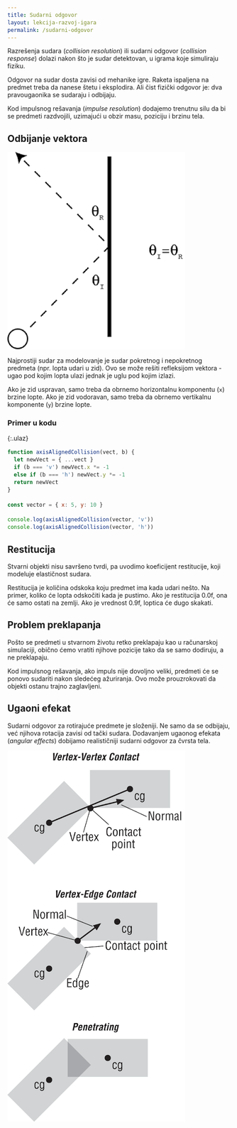 ```yaml
---
title: Sudarni odgovor
layout: lekcija-razvoj-igara
permalink: /sudarni-odgovor
---
```


Razrešenja sudara (*collision resolution*) ili sudarni odgovor (*collision response*) dolazi nakon što je sudar detektovan, u igrama koje simuliraju fiziku. 

Odgovor na sudar dosta zavisi od mehanike igre. Raketa ispaljena na predmet treba da nanese štetu i eksplodira. Ali čist fizički odgovor je: dva pravougaonika se sudaraju i odbijaju. 

Kod impulsnog rešavanja (*impulse resolution*) dodajemo trenutnu silu da bi se predmeti razdvojili, uzimajući u obzir masu, poziciju i brzinu tela.

## Odbijanje vektora

![odbijanje-vektora](/images/razvoj-igara/refleksija-vektora.png)

Najprostiji sudar za modelovanje je sudar pokretnog i nepokretnog predmeta (npr. lopta udari u zid). Ovo se može rešiti refleksijom vektora - ugao pod kojim lopta ulazi jednak je uglu pod kojim izlazi.

Ako je zid uspravan, samo treba da obrnemo horizontalnu komponentu (`x`) brzine lopte. Ako je zid vodoravan, samo treba da obrnemo vertikalnu komponente (`y`) brzine lopte.

### Primer u kodu

{:.ulaz}
```js
function axisAlignedCollision(vect, b) {
  let newVect = { ...vect }
  if (b === 'v') newVect.x *= -1
  else if (b === 'h') newVect.y *= -1
  return newVect
}

const vector = { x: 5, y: 10 }

console.log(axisAlignedCollision(vector, 'v'))
console.log(axisAlignedCollision(vector, 'h'))
```

## Restitucija

Stvarni objekti nisu savršeno tvrdi, pa uvodimo koeficijent restitucije, koji modeluje elastičnost sudara.

Restitucija je količina odskoka koju predmet ima kada udari nešto. Na primer, koliko će lopta odskočiti kada je pustimo. Ako je restitucija 0.0f, ona će samo ostati na zemlji. Ako je vrednost 0.9f, loptica će dugo skakati.

## Problem preklapanja

Pošto se predmeti u stvarnom životu retko preklapaju kao u računarskoj simulaciji, obično ćemo vratiti njihove pozicije tako da se samo dodiruju, a ne preklapaju.

Kod impulsnog rešavanja, ako impuls nije dovoljno veliki, predmeti će se ponovo sudariti nakon sledećeg ažuriranja. Ovo može prouzrokovati da objekti ostanu trajno zaglavljeni.

## Ugaoni efekat

Sudarni odgovor za rotirajuće predmete je složeniji. Ne samo da se odbijaju, već njihova rotacija zavisi od tački sudara. Dodavanjem ugaonog efekata (*angular effects*) dobijamo realističniji sudarni odgovor za čvrsta tela.

![kolizija-ugaona](/images/razvoj-igara/kolizija-ugaona.png)
